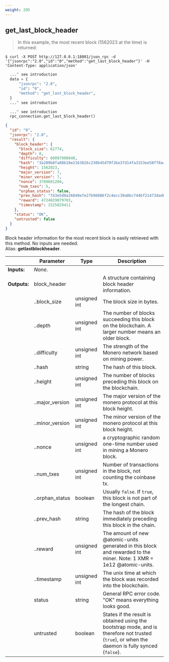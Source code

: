 ```yaml
---
weight: 205
---
```


## **get_last_block_header**

> In this example, the most recent block (1562023 at the time) is returned:

```shell
$ curl -X POST http://127.0.0.1:18081/json_rpc -d '{"jsonrpc":"2.0","id":"0","method":"get_last_block_header"}' -H 'Content-Type: application/json'
```
```python
  ...^ see introduction
  data = {
      "jsonrpc": "2.0",
      "id": "0",
      "method": "get_last_block_header",
  }
  ...^ see introduction
```
```py
  ...^ see introduction
  rpc_connection.get_last_block_header()
```
```json
{
  "id": "0",
  "jsonrpc": "2.0",
  "result": {
    "block_header": {
      "block_size": 62774,
      "depth": 0,
      "difficulty": 60097900840,
      "hash": "3a289b8fa88b10e2163826c230b45d79f2be37d14fa3153ee58ff8a427782d14",
      "height": 1562023,
      "major_version": 7,
      "minor_version": 7,
      "nonce": 3789681204,
      "num_txes": 5,
      "orphan_status": false,
      "prev_hash": "743e5d0a26849efe27b96086f2c4ecc39a0bc744bf21473dad6710221aff6ac3",
      "reward": 4724029079703,
      "timestamp": 1525029411
    },
    "status": "OK",
    "untrusted": false
  }
}
```
Block header information for the most recent block is easily retrieved with this method. No inputs are needed.  
Alias: **getlastblockheader**.  


|             | Parameter       | Type         | Description
| ---         | ---             | ---          | ---
|**Inputs:**  | *None*.         |              |
|**Outputs:** |  block_header   |              | A structure containing block header information.
|             | ..block_size    | unsigned int | The block size in bytes.
|             | ..depth         | unsigned int | The number of blocks succeeding this block on the blockchain. A larger number means an older block.
|             | ..difficulty    | unsigned int | The strength of the Monero network based on mining power.
|             | ..hash          | string       | The hash of this block.
|             | ..height        | unsigned int | The number of blocks preceding this block on the blockchain.
|             | ..major_version | unsigned int | The major version of the monero protocol at this block height.
|             | ..minor_version | unsigned int | The minor version of the monero protocol at this block height.
|             | ..nonce         | unsigned int | a cryptographic random one-time number used in mining a Monero block.
|             | ..num_txes      | unsigned int | Number of transactions in the block, not counting the coinbase tx.
|             | ..orphan_status | boolean      | Usually `false`. If `true`, this block is not part of the longest chain.
|             | ..prev_hash     | string       | The hash of the block immediately preceding this block in the chain.
|             | ..reward        | unsigned int | The amount of new @atomic-units generated in this block and rewarded to the miner. Note: 1 XMR = 1e12 @atomic-units.
|             | ..timestamp     | unsigned int | The unix time at which the block was recorded into the blockchain.
|             | status          | string       | General RPC error code. "OK" means everything looks good.
|             | untrusted       | boolean      | States if the result is obtained using the bootstrap mode, and is therefore not trusted (`true`), or when the daemon is fully synced (`false`).

